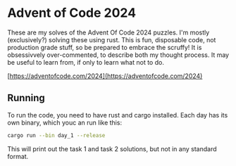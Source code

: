 # Advent of Code 2024

These are my solves of the Advent Of Code 2024 puzzles.
I'm mostly (exclusively?) solving these using rust.
This is fun, disposable code, not production grade stuff, so be prepared to embrace the scruffy!
It is obsessivvely over-commented, to describe both my thought process.
It may be useful to learn from, if only to learn what not to do.

[https://adventofcode.com/2024](https://adventofcode.com/2024)

## Running

To run the code, you need to have rust and cargo installed.
Each day has its own binary, which youc an run like this:

```bash
cargo run --bin day_1 --release
```

This will print out the task 1 and task 2 solutions, but not in any standard format.
